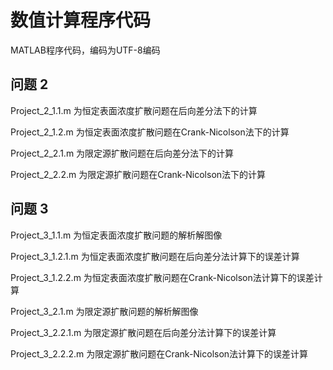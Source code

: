 # 数值计算程序代码

MATLAB程序代码，编码为UTF-8编码



## 问题 2

Project_2_1.1.m 为恒定表面浓度扩散问题在后向差分法下的计算

Project_2_1.2.m 为恒定表面浓度扩散问题在Crank-Nicolson法下的计算

Project_2_2.1.m 为限定源扩散问题在后向差分法下的计算

Project_2_2.2.m 为限定源扩散问题在Crank-Nicolson法下的计算



## 问题 3

Project_3_1.1.m 为恒定表面浓度扩散问题的解析解图像

Project_3_1.2.1.m 为恒定表面浓度扩散问题在后向差分法计算下的误差计算

Project_3_1.2.2.m 为恒定表面浓度扩散问题在Crank-Nicolson法计算下的误差计算

Project_3_2.1.m 为限定源扩散问题的解析解图像

Project_3_2.2.1.m 为限定源扩散问题在后向差分法计算下的误差计算

Project_3_2.2.2.m 为限定源扩散问题在Crank-Nicolson法计算下的误差计算